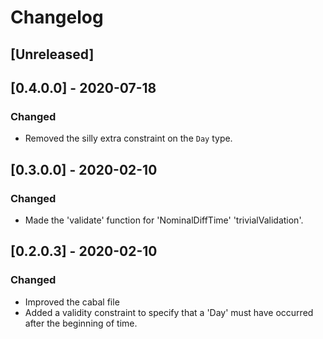 # Changelog

## [Unreleased]

## [0.4.0.0] - 2020-07-18

### Changed

* Removed the silly extra constraint on the `Day` type.

## [0.3.0.0] - 2020-02-10

### Changed

* Made the 'validate' function for 'NominalDiffTime' 'trivialValidation'.

## [0.2.0.3] - 2020-02-10

### Changed

* Improved the cabal file
* Added a validity constraint to specify that a 'Day' must have occurred after the beginning of time.
